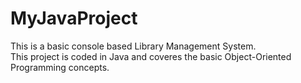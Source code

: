 # MyJavaProject
This is a basic console based Library Management System.
<br>
This project is coded in Java and coveres the basic Object-Oriented Programming concepts.
